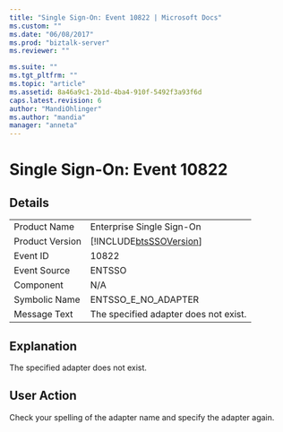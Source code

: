 ```yaml
---
title: "Single Sign-On: Event 10822 | Microsoft Docs"
ms.custom: ""
ms.date: "06/08/2017"
ms.prod: "biztalk-server"
ms.reviewer: ""

ms.suite: ""
ms.tgt_pltfrm: ""
ms.topic: "article"
ms.assetid: 8a46a9c1-2b1d-4ba4-910f-5492f3a93f6d
caps.latest.revision: 6
author: "MandiOhlinger"
ms.author: "mandia"
manager: "anneta"
---
```

# Single Sign-On: Event 10822
## Details  
  
|                 |                                                            |
|-----------------|------------------------------------------------------------|
|  Product Name   |                 Enterprise Single Sign-On                  |
| Product Version | [!INCLUDE[btsSSOVersion](../includes/btsssoversion-md.md)] |
|    Event ID     |                           10822                            |
|  Event Source   |                           ENTSSO                           |
|    Component    |                            N/A                             |
|  Symbolic Name  |                    ENTSSO_E_NO_ADAPTER                     |
|  Message Text   |           The specified adapter does not exist.            |
  
## Explanation  
 The specified adapter does not exist.  
  
## User Action  
 Check your spelling of the adapter name and specify the adapter again.